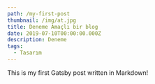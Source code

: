 ```yaml
---
path: /my-first-post
thumbnail: /img/at.jpg
title: Deneme Amaçlı bir blog
date: 2019-07-10T00:00:00.000Z
description: Deneme
tags:
  - Tasarım
---
```

This is my first Gatsby post written in Markdown!
